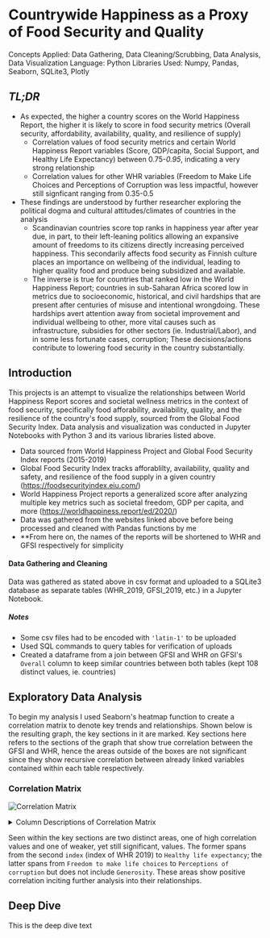 # Countrywide Happiness as a Proxy of Food Security and Quality
Concepts Applied: Data Gathering, Data Cleaning/Scrubbing, Data Analysis, Data Visualization
Language: Python
Libraries Used: Numpy, Pandas, Seaborn, SQLite3, Plotly

## *TL;DR*
* As expected, the higher a country scores on the World Happiness Report, the higher it is likely to score in food security metrics (Overall security, affordability, availability, quality, and resilience of supply)
  * Correlation values of food security metrics and certain World Happiness Report variables (Score, GDP/capita, Social Support, and Healthy Life Expectancy) between 0.75-*0.95*, indicating a very strong relationship
  * Correlation values for other WHR variables (Freedom to Make Life Choices and Perceptions of Corruption was less impactful, however still signficant ranging from 0.35-0.5
* These findings are understood by further researcher exploring the political dogma and cultural attitudes/climates of countries in the analysis
  * Scandinavian countries score top ranks in happiness year after year due, in part, to their left-leaning politics allowing an expansive amount of freedoms to its citizens directly increasing perceived happiness. This secondarily affects food security as Finnish culture places an importance on wellbeing of the individual, leading to higher quality food and produce being subsidized and available. 
  * The inverse is true for countries that ranked low in the World Happiness Report; countries in sub-Saharan Africa scored low in metrics due to socioeconomic, historical, and civil hardships that are present after centuries of misuse and intentional wrongdoing. These hardships avert attention away from societal improvement and individual wellbeing to other, more vital causes such as infrastructure, subsidies for other sectors (ie. Industrial/Labor), and in some less fortunate cases, corruption; These decisions/actions contribute to lowering food security in the country substantially.

## Introduction 
This projects is an attempt to visualize the relationships between World Happiness Report scores and societal wellness metrics in the context of food security, specifically food afforability, availability, quality, and the resilience of the country's food supply, sourced from the Global Food Security Index. Data analysis and visualization was conducted in Jupyter Notebooks with Python 3 and its various libraries listed above.

* Data sourced from World Happiness Project and Global Food Security Index reports (2015-2019)
* Global Food Security Index tracks afforablilty, availability, quality and safety, and resilience of the food supply in a given country (https://foodsecurityindex.eiu.com/)
* World Happiness Project reports a generalized score after analyzing multiple key metrics such as societal freedom, GDP per capita, and more (https://worldhappiness.report/ed/2020/)
* Data was gathered from the websites linked above before being processed and cleaned with Pandas functions by me
* **From here on, the names of the reports will be shortened to WHR and GFSI respectively for simplicity

#### Data Gathering and Cleaning
Data was gathered as stated above in csv format and uploaded to a SQLite3 database as separate tables (WHR_2019, GFSI_2019, etc.) in a Jupyter Notebook. 
##### Notes
* Some csv files had to be encoded with `'latin-1'` to be uploaded
* Used SQL commands to query tables for verification of uploads
* Created a dataframe from a join between GFSI and WHR on GFSI's `Overall` column to keep similar countries between both tables (kept 108 distinct values, ie. countries)


## Exploratory Data Analysis
To begin my analysis I used Seaborn's heatmap function to create a correlation matrix to denote key trends and relationships. Shown below is the resulting graph, the key sections in it are marked. Key sections here refers to the sections of the graph that show true correlation between the GFSI and WHR, hence the areas outside of the boxes are not significant since they show recursive correlation between already linked variables contained within each table respectively.

### Correlation Matrix
![Correlation Matrix](https://github.com/jbean1597/PersonalPortfolio/blob/main/DataAnalytics/Happiness_Analysis/images/CorrelationMatrix2019.png)

<details>
<summary>Column Descriptions of Correlation Matrix</summary>
<ul><li>index = Index marker of GFSI and WHR reports, respectively </li>
<li>Placement = GFSI Placement; 1 is best</li>
<li>O_Score and its variates, such as Aff_Score and so on = Scores for food security metrics in a given country from GFSI (Overall, Affordability, Availability, Quality and Safety, and Natural Resources and Resilience)</li>
<li>Overall Rank and Score = WHR Placement; 1 is best</li>
<li>Social Support = From WHR; Amount of social support in a country based on policies and societal factors</li>
<li>Generosity and Perceptions of Corruption = Perceived rates of generosity or perceptions of corruption collected from polling citizens of a given country</li>
<li>The rest are self-explanatory</li></ul>
</details>


Seen within the key sections are two distinct areas, one of high correlation values and one of weaker, yet still significant, values. 
The former spans from the second `index` (index of WHR 2019) to `Healthy life expectancy`; the latter spans from `Freedom to make life choices` to `Perceptions of corruption` but does not include `Generosity`. These areas show positive correlation inciting further analysis into their relationships.

## Deep Dive
This is the deep dive text

